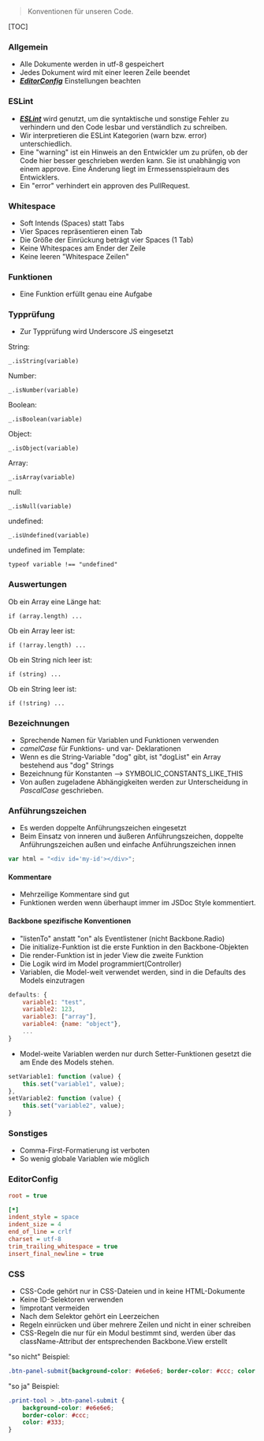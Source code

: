 >Konventionen für unseren Code.

[TOC]

### Allgemein
* Alle Dokumente werden in utf-8 gespeichert
* Jedes Dokument wird mit einer leeren Zeile beendet
* [***EditorConfig***](http://editorconfig.org/) Einstellungen beachten

### ESLint
* [***ESLint***](https://eslint.org/) wird genutzt, um die syntaktische und sonstige Fehler zu verhindern und den Code lesbar und verständlich zu schreiben.
* Wir interpretieren die ESLint Kategorien (warn bzw. error) unterschiedlich.
* Eine "warning" ist ein Hinweis an den Entwickler um zu prüfen, ob der Code hier besser geschrieben werden kann. Sie ist unabhängig von einem approve. Eine Änderung liegt im Ermessensspielraum des Entwicklers.
* Ein "error" verhindert ein approven des PullRequest.

### Whitespace
* Soft Intends (Spaces) statt Tabs
* Vier Spaces repräsentieren einen Tab
* Die Größe der Einrückung beträgt vier Spaces (1 Tab)
* Keine Whitespaces am Ender der Zeile
* Keine leeren "Whitespace Zeilen"

### Funktionen
* Eine Funktion erfüllt genau eine Aufgabe

### Typprüfung
* Zur Typprüfung wird Underscore JS eingesetzt

String:
```
_.isString(variable)
```
Number:
```
_.isNumber(variable)
```
Boolean:
```
_.isBoolean(variable)
```
Object:
```
_.isObject(variable)
```
Array:
```
_.isArray(variable)
```
null:
```
_.isNull(variable)
```
undefined:
```
_.isUndefined(variable)
```
undefined im Template:
```
typeof variable !== "undefined"
```
### Auswertungen
Ob ein Array eine Länge hat:
```
if (array.length) ...
```
Ob ein Array leer ist:
```
if (!array.length) ...
```
Ob ein String nich leer ist:
```
if (string) ...
```
Ob ein String leer ist:
```
if (!string) ...
```

### Bezeichnungen
* Sprechende Namen für Variablen und Funktionen verwenden
* *camelCase* für Funktions- und var- Deklarationen
* Wenn es die String-Variable "dog" gibt, ist "dogList" ein Array bestehend aus "dog" Strings
* Bezeichnung für Konstanten --> SYMBOLIC_CONSTANTS_LIKE_THIS
* Von außen zugeladene Abhängigkeiten werden zur Unterscheidung in *PascalCase* geschrieben.

### Anführungszeichen
* Es werden doppelte Anführungszeichen eingesetzt
* Beim Einsatz von inneren und äußeren Anführungszeichen, doppelte Anführungszeichen außen und einfache Anführungszeichen innen
```javascript
var html = "<div id='my-id'></div>";
```

#### Kommentare
* Mehrzeilige Kommentare sind gut
* Funktionen werden wenn überhaupt immer im JSDoc Style kommentiert.

#### Backbone spezifische Konventionen
* "listenTo" anstatt "on" als Eventlistener (nicht Backbone.Radio)
* Die initialize-Funktion ist die erste Funktion in den Backbone-Objekten
* Die render-Funktion ist in jeder View die zweite Funktion
* Die Logik wird im Model programmiert(Controller)
* Variablen, die Model-weit verwendet werden, sind in die Defaults des Models einzutragen
```javascript
defaults: {
    variable1: "test",
    variable2: 123,
    variable3: ["array"],
    variable4: {name: "object"},
    ...
}
```
* Model-weite Variablen werden nur durch Setter-Funktionen gesetzt die am Ende des Models stehen.
```javascript
setVariable1: function (value) {
    this.set("variable1", value);
},
setVariable2: function (value) {
    this.set("variable2", value);
}
```

### Sonstiges
* Comma-First-Formatierung ist verboten
* So wenig globale Variablen wie möglich

### EditorConfig
```ini
root = true

[*]
indent_style = space
indent_size = 4
end_of_line = crlf
charset = utf-8
trim_trailing_whitespace = true
insert_final_newline = true
```

### CSS
* CSS-Code gehört nur in CSS-Dateien und in keine HTML-Dokumente
* Keine ID-Selektoren verwenden
* !improtant vermeiden
* Nach dem Selektor gehört ein Leerzeichen
* Regeln einrücken und über mehrere Zeilen und nicht in einer schreiben
* CSS-Regeln die nur für ein Modul bestimmt sind, werden über das className-Attribut der entsprechenden Backbone.View erstellt

"so nicht" Beispiel:
```css
.btn-panel-submit{background-color: #e6e6e6; border-color: #ccc; color: #333;}
```

"so ja" Beispiel:
```css
.print-tool > .btn-panel-submit {
    background-color: #e6e6e6;
    border-color: #ccc;
    color: #333;
}
```
